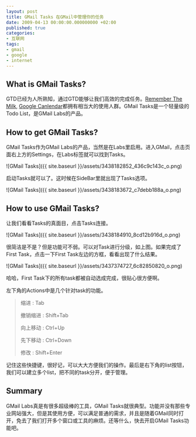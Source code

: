 ```yaml
---
layout: post
title: GMail Tasks 在GMail中管理你的任务
date: 2009-04-13 00:00:00.000000000 +02:00
published: true
categories:
- 互联网
tags:
- gmail
- google
- internet
---
```


## What is GMail Tasks?

GTD已经为人所熟知，通过GTD能够让我们高效的完成任务。[Remember The Milk](http://www.rememberthemilk.com/), [Google Canlendar](https://www.google.com/calendar)都拥有相当大的使用人群。GMail Tasks是一个轻量级的Todo List，是GMail Labs的产品。

## How to get GMail Tasks?

GMail Tasks作为GMail Labs的产品，当然是在Labs里启用。进入GMail，点击页面右上方的Settings，在Labs标签就可以找到Tasks。  

![GMail Tasks]({{ site.baseurl }}/assets/3438182852_436c9c143c_o.png)

启动Tasks就可以了。这时候在SideBar里就出现了Tasks选项。  

![GMail Tasks]({{ site.baseurl }}/assets/3438183672_c7debb188a_o.png)

## How to use GMail Tasks?

让我们看看Tasks的真面目，点击Tasks连接。  

![GMail Tasks]({{ site.baseurl }}/assets/3438184910_8cd12b916d_o.png)

很简洁是不是？但是功能可不弱。可以对Task进行分级，如上图。如果完成了First Task，点击一下First Task左边的方框，看看出现了什么结果。

![GMail Tasks]({{ site.baseurl }}/assets/3437374727_6c82850820_o.png)

哈哈，First Task下的所有task都被自动选成完成，很贴心很方便啊。

左下角的Actions中是几个针对task的功能。

> 缩进 : Tab  
>
> 撤销缩进 : Shift+Tab  
>
> 向上移动 : Ctrl+Up  
>
> 先下移动 : Ctrl+Down  
>
> 修改 : Shift+Enter

记住这些快捷键，很好记，可以大大方便我们的操作。最后是右下角的list按钮，我们可以建立多个list，把不同的task分开，便于管理。

## Summary

GMail Labs真是有很多超级棒的工具，GMail Tasks就很典型。功能并没有那些专业网站强大，但是其使用方便，可以满足普通的需求，并且是随着GMail同时打开，免去了我们打开多个窗口或工具的麻烦。还等什么，快去开启GMail Tasks功能吧。
